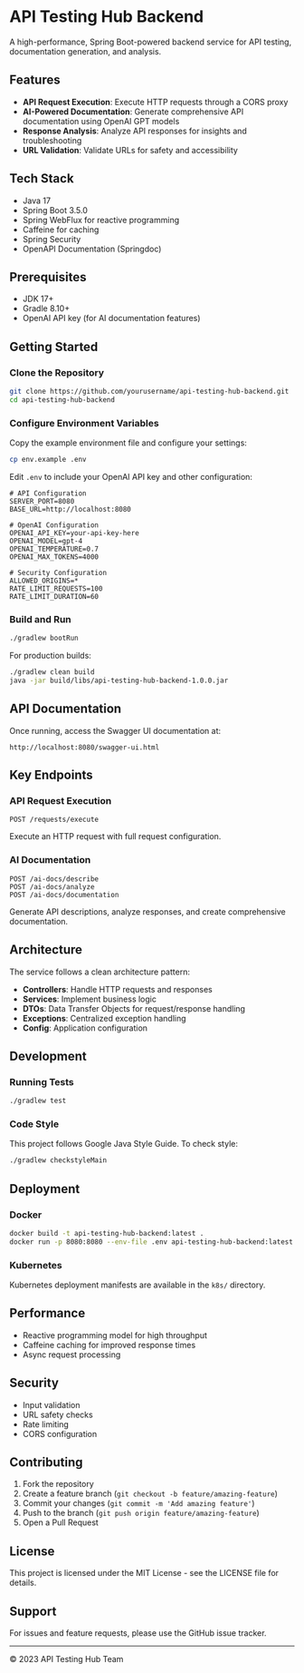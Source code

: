 # API Testing Hub Backend

A high-performance, Spring Boot-powered backend service for API testing, documentation generation, and analysis.

## Features

- **API Request Execution**: Execute HTTP requests through a CORS proxy
- **AI-Powered Documentation**: Generate comprehensive API documentation using OpenAI GPT models
- **Response Analysis**: Analyze API responses for insights and troubleshooting
- **URL Validation**: Validate URLs for safety and accessibility

## Tech Stack

- Java 17
- Spring Boot 3.5.0
- Spring WebFlux for reactive programming
- Caffeine for caching
- Spring Security
- OpenAPI Documentation (Springdoc)

## Prerequisites

- JDK 17+
- Gradle 8.10+
- OpenAI API key (for AI documentation features)

## Getting Started

### Clone the Repository

```bash
git clone https://github.com/yourusername/api-testing-hub-backend.git
cd api-testing-hub-backend
```

### Configure Environment Variables

Copy the example environment file and configure your settings:

```bash
cp env.example .env
```

Edit `.env` to include your OpenAI API key and other configuration:

```properties
# API Configuration
SERVER_PORT=8080
BASE_URL=http://localhost:8080

# OpenAI Configuration
OPENAI_API_KEY=your-api-key-here
OPENAI_MODEL=gpt-4
OPENAI_TEMPERATURE=0.7
OPENAI_MAX_TOKENS=4000

# Security Configuration
ALLOWED_ORIGINS=*
RATE_LIMIT_REQUESTS=100
RATE_LIMIT_DURATION=60
```

### Build and Run

```bash
./gradlew bootRun
```

For production builds:

```bash
./gradlew clean build
java -jar build/libs/api-testing-hub-backend-1.0.0.jar
```

## API Documentation

Once running, access the Swagger UI documentation at:

```
http://localhost:8080/swagger-ui.html
```

## Key Endpoints

### API Request Execution

```http
POST /requests/execute
```

Execute an HTTP request with full request configuration.

### AI Documentation

```http
POST /ai-docs/describe
POST /ai-docs/analyze
POST /ai-docs/documentation
```

Generate API descriptions, analyze responses, and create comprehensive documentation.

## Architecture

The service follows a clean architecture pattern:

- **Controllers**: Handle HTTP requests and responses
- **Services**: Implement business logic
- **DTOs**: Data Transfer Objects for request/response handling
- **Exceptions**: Centralized exception handling
- **Config**: Application configuration

## Development

### Running Tests

```bash
./gradlew test
```

### Code Style

This project follows Google Java Style Guide. To check style:

```bash
./gradlew checkstyleMain
```

## Deployment

### Docker

```bash
docker build -t api-testing-hub-backend:latest .
docker run -p 8080:8080 --env-file .env api-testing-hub-backend:latest
```

### Kubernetes

Kubernetes deployment manifests are available in the `k8s/` directory.

## Performance

- Reactive programming model for high throughput
- Caffeine caching for improved response times
- Async request processing

## Security

- Input validation
- URL safety checks
- Rate limiting
- CORS configuration

## Contributing

1. Fork the repository
2. Create a feature branch (`git checkout -b feature/amazing-feature`)
3. Commit your changes (`git commit -m 'Add amazing feature'`)
4. Push to the branch (`git push origin feature/amazing-feature`)
5. Open a Pull Request

## License

This project is licensed under the MIT License - see the LICENSE file for details.

## Support

For issues and feature requests, please use the GitHub issue tracker.

---

© 2023 API Testing Hub Team 